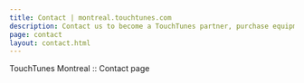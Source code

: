 ```yaml
---
title: Contact | montreal.touchtunes.com
description: Contact us to become a TouchTunes partner, purchase equipment, or learn how you can get TouchTunes for your venue or event. Sales and Distribution
page: contact
layout: contact.html
---
```


TouchTunes Montreal :: Contact page
